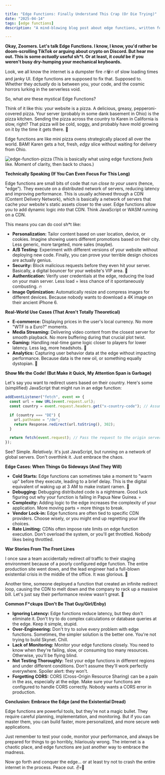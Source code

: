 ```yaml
---

title: "Edge Functions: Finally Understand This Crap (Or Die Trying)"
date: "2025-04-14"
tags: [edge functions]
description: "A mind-blowing blog post about edge functions, written for chaotic Gen Z engineers."

---
```


**Okay, Zoomers. Let's talk Edge Functions. I know, I know, you'd rather be doom-scrolling TikTok or arguing about crypto on Discord. But hear me out. This is some *actually* useful sh*t. Or at least, it *could* be if you weren't busy dry-humping your mechanical keyboards.**

Look, we all know the internet is a dumpster fire 🔥🗑️🔥 of slow loading times and janky UI. Edge functions are supposed to fix that. Supposed to. Whether they *actually* do is between you, your code, and the cosmic horrors lurking in the serverless void.

So, what *are* these mystical Edge Functions?

Think of it like this: your website is a pizza. A delicious, greasy, pepperoni-covered pizza. Your server (probably in some dank basement in Ohio) is the pizza kitchen. Sending the pizza across the country to Karen in California is slow, right? That pizza will be cold, soggy, and probably have mold growing on it by the time it gets there. 🤮

Edge functions are like mini pizza ovens strategically placed all over the world. BAM! Karen gets a hot, fresh, *edgy* slice without waiting for delivery from Ohio.

![edge-function-pizza](https://i.kym-cdn.com/photos/images/newsfeed/001/217/721/443.jpg)
(This is basically what using edge functions *feels* like. Moment of clarity, then back to chaos.)

**Technically Speaking (If You Can Even Focus For This Long)**

Edge functions are small bits of code that run *close to your users* (hence, "edge"). They execute on a distributed network of servers, reducing latency and improving performance. This is usually achieved through a CDN (Content Delivery Network), which is basically a network of servers that cache your website's static assets closer to the user. Edge functions allow you to add dynamic logic *into* that CDN. Think JavaScript or WASM running on a CDN.

This means you can do cool sh*t like:

*   **Personalization:** Tailor content based on user location, device, or cookies. Imagine showing users different promotions based on their city. Less generic, more targeted, more sales (maybe).
*   **A/B Testing:** Experiment with different versions of your website without deploying new code. Finally, you can prove your terrible design choices are actually genius.
*   **Security:** Block malicious requests before they even hit your server. Basically, a digital bouncer for your website's VIP area. 🚪
*   **Authentication:** Verify user credentials at the edge, reducing the load on your main server. Less load = less chance of it spontaneously combusting. 🔥
*   **Image Optimization:** Automatically resize and compress images for different devices. Because nobody wants to download a 4K image on their ancient iPhone 6.

**Real-World Use Cases (That Aren't Totally Theoretical)**

*   **E-commerce:** Displaying prices in the user's local currency. No more "WTF is a Euro?" moments.
*   **Media Streaming:** Delivering video content from the closest server for smooth playback. No more buffering during that crucial plot twist.
*   **Gaming:** Handling real-time game logic closer to players for lower latency. Less lag, more headshots. 🔫
*   **Analytics:** Capturing user behavior data at the edge without impacting performance. Because data is the new oil, or something equally dystopian. 🤖

**Show Me the Code! (But Make it Quick, My Attention Span is Garbage)**

Let's say you want to redirect users based on their country. Here's some (simplified) JavaScript that might run in an edge function:

```javascript
addEventListener("fetch", event => {
  const url = new URL(event.request.url);
  const country = event.request.headers.get("x-country-code"); // Assuming your CDN provides this

  if (country === "DE") {
    url.pathname = "/de";
    return Response.redirect(url.toString(), 302);
  }

  return fetch(event.request); // Pass the request to the origin server
});
```

See? Simple. *Relatively*. It's just JavaScript, but running on a network of global servers. Don't overthink it. Just embrace the chaos.

**Edge Cases: When Things Go Sideways (And They Will)**

*   **Cold Starts:** Edge functions can sometimes take a moment to "warm up" before they execute, leading to a brief delay. This is the digital equivalent of waking up at 3 AM to make instant ramen. 🍜
*   **Debugging:** Debugging distributed code is a nightmare. Good luck figuring out why your function is failing in Papua New Guinea. 💀
*   **Complexity:** Adding logic to the edge increases the complexity of your application. More moving parts = more things to break.
*   **Vendor Lock-in:** Edge functions are often tied to specific CDN providers. Choose wisely, or you might end up regretting your life choices.
*   **Rate Limiting:** CDNs often impose rate limits on edge function execution. Don't overload the system, or you'll get throttled. Nobody likes being throttled.

**War Stories From The Front Lines**

I once saw a team accidentally redirect *all* traffic to their staging environment because of a poorly configured edge function. The entire production site went down, and the lead engineer had a full-blown existential crisis in the middle of the office. It was glorious. 🍿

Another time, someone deployed a function that created an infinite redirect loop, causing the CDN to melt down and the company to rack up a massive bill. Let's just say their performance review wasn't great. 😬

**Common F\*ckups (Don't Be That Guy/Girl/Enby)**

*   **Ignoring Latency:** Edge functions reduce latency, but they don't eliminate it. Don't try to do complex calculations or database queries at the edge. Keep it simple, stupid.
*   **Over-Engineering:** Don't try to solve every problem with edge functions. Sometimes, the simpler solution is the better one. You're not trying to build Skynet. Chill.
*   **Lack of Monitoring:** Monitor your edge functions closely. You need to know when they're failing, slow, or consuming too many resources. Otherwise, you'll be flying blind.
*   **Not Testing Thoroughly:** Test your edge functions in different regions and under different conditions. Don't assume they'll work perfectly everywhere. Spoiler alert: they won't.
*   **Forgetting CORS:** CORS (Cross-Origin Resource Sharing) can be a pain in the ass, especially at the edge. Make sure your functions are configured to handle CORS correctly. Nobody wants a CORS error in production.

**Conclusion: Embrace the Edge (and the Existential Dread)**

Edge functions are powerful tools, but they're not a magic bullet. They require careful planning, implementation, and monitoring. But if you can master them, you can build faster, more personalized, and more secure web applications.

Just remember to test your code, monitor your performance, and always be prepared for things to go horribly, hilariously wrong. The internet is a chaotic place, and edge functions are just another way to embrace the madness.

Now go forth and conquer the edge... or at least try not to crash the entire internet in the process. Peace out. ✌️💀🙏
